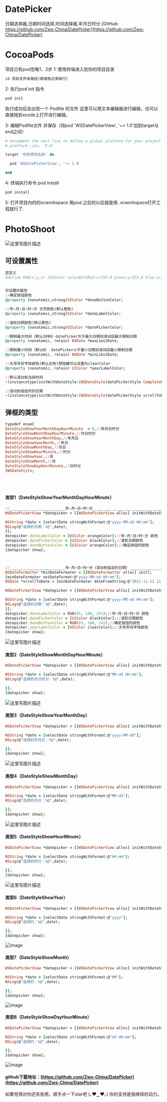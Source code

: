 # DatePicker
日期选择器,日期时间选择,时间选择器,年月日时分
[GitHub: https://github.com/Zws-China/DatePicker](https://github.com/Zws-China/DatePicker)


# CocoaPods
项目已有pod忽略1、2步
1: 使用终端进入到你的项目目录
```ruby
cd 目标文件夹路径(直接拖过来就行)
```
2: 执行pod init 指令
```ruby
pod init
```
执行成功后会出现一个 Podfile 的文件 这里可以用文本编辑器进行编辑，也可以直接拖到xcode上打开进行编辑。

3: 编辑Podfile文件 并保存（将pod 'WSDatePickerView', '~> 1.0'加到target与end之间）
```ruby
# Uncomment the next line to define a global platform for your project
# platform :ios, '9.0'

target '你的项目名称' do

  pod 'WSDatePickerView', '~> 1.0'

end
```
4: 终端执行命令 pod install
```ruby
pod install
```
5: 打开项目内的的xcworkspace
用pod 之后的以后就是用 .xcworkspace打开工程就行了.


# PhotoShoot
![这里写图片描述](https://github.com/Zws-China/.../blob/master/datepicker1.png)


## 可设置属性
```ruby
宏定义
#define RGB(x,y,z) [UIColor colorWithRed:x/255.0 green:y/255.0 blue:z/255.0 alpha:1.0]


可设置的属性
//确定按钮颜色
@property (nonatomic,strong)UIColor *doneButtonColor;

//年-月-日-时-分 文字颜色(默认橙色)
@property (nonatomic,strong)UIColor *dateLabelColor;

//滚轮日期颜色(默认黑色)
@property (nonatomic,strong)UIColor *datePickerColor;

//限制最大时间（默认2099）datePicker大于最大日期则滚动回最大限制日期
@property (nonatomic, retain) NSDate *maxLimitDate;

//限制最小时间（默认0） datePicker小于最小日期则滚动回最小限制日期
@property (nonatomic, retain) NSDate *minLimitDate;

//大号年份字体颜色(默认灰色)想隐藏可以设置为clearColor
@property (nonatomic, retain) UIColor *yearLabelColor;

//默认滚动到当前时间
-(instancetype)initWithDateStyle:(WSDateStyle)datePickerStyle CompleteBlock:(void(^)(NSDate *))completeBlock;

//滚动到指定的的日期
-(instancetype)initWithDateStyle:(WSDateStyle)datePickerStyle scrollToDate:(NSDate *)scrollToDate CompleteBlock:(void(^)(NSDate *))completeBlock;


```


## 弹框的类型
```ruby
typedef enum{
DateStyleShowYearMonthDayHourMinute  = 0,//年月日时分
DateStyleShowMonthDayHourMinute,//月日时分
DateStyleShowYearMonthDay,//年月日
DateStyleShowYearMonth,//年月
DateStyleShowMonthDay,//月日
DateStyleShowHourMinute,//时分
DateStyleShowYear,//年
DateStyleShowMonth,//月
DateStyleShowDayHourMinute,//日时分
}WSDateStyle;

```
<br><br>
#### 类型1（DateStyleShowYearMonthDayHourMinute）<br>
```ruby
//_________________________年-月-日-时-分____________________________________________
WSDatePickerView *datepicker = [[WSDatePickerView alloc] initWithDateStyle:DateStyleShowYearMonthDayHourMinute CompleteBlock:^(NSDate *selectDate) {

NSString *date = [selectDate stringWithFormat:@"yyyy-MM-dd HH:mm"];
NSLog(@"选择的日期：%@",date);
}];
datepicker.dateLabelColor = [UIColor orangeColor];//年-月-日-时-分 颜色
datepicker.datePickerColor = [UIColor blackColor];//滚轮日期颜色
datepicker.doneButtonColor = [UIColor orangeColor];//确定按钮的颜色
[datepicker show];



//_________________________年-月-日-时-分（滚动到指定的日期）_________________________
NSDateFormatter *minDateFormater = [[NSDateFormatter alloc] init];
[minDateFormater setDateFormat:@"yyyy-MM-dd HH:mm"];
NSDate *scrollToDate = [minDateFormater dateFromString:@"2011-11-11 11:11"];

WSDatePickerView *datepicker = [[WSDatePickerView alloc] initWithDateStyle:DateStyleShowYearMonthDayHourMinute scrollToDate:scrollToDate CompleteBlock:^(NSDate *selectDate) {

NSString *date = [selectDate stringWithFormat:@"yyyy-MM-dd HH:mm"];
NSLog(@"选择的日期：%@",date);
}];
datepicker.dateLabelColor = RGB(65, 188, 241);//年-月-日-时-分 颜色
datepicker.datePickerColor = [UIColor blackColor];//滚轮日期颜色
datepicker.doneButtonColor = RGB(65, 188, 241);//确定按钮的颜色
datepicker.yearLabelColor = [UIColor clearColor];//大号年份字体颜色
[datepicker show];

```
![这里写图片描述](https://github.com/Zws-China/.../blob/master/datepicker1.png)

#### 类型2（DateStyleShowMonthDayHourMinute）<br>
```ruby
WSDatePickerView *datepicker = [[WSDatePickerView alloc] initWithDateStyle:DateStyleShowMonthDayHourMinute CompleteBlock:^(NSDate *selectDate) {

NSString *date = [selectDate stringWithFormat:@"MM-dd HH:mm"];
NSLog(@"选择的月日时分：%@",date);

}];
[datepicker show];

```
![这里写图片描述](https://github.com/Zws-China/.../blob/master/datepicker2.png)

#### 类型3（DateStyleShowYearMonthDay）<br>
```ruby
WSDatePickerView *datepicker = [[WSDatePickerView alloc] initWithDateStyle:DateStyleShowYearMonthDay CompleteBlock:^(NSDate *selectDate) {

NSString *date = [selectDate stringWithFormat:@"yyyy-MM-dd"];
NSLog(@"选择的年月日：%@",date);

}];
[datepicker show];

```
![这里写图片描述](https://github.com/Zws-China/.../blob/master/datepicker3.png)

#### 类型4（DateStyleShowMonthDay）<br>
```ruby
WSDatePickerView *datepicker = [[WSDatePickerView alloc] initWithDateStyle:DateStyleShowMonthDay CompleteBlock:^(NSDate *selectDate) {

NSString *date = [selectDate stringWithFormat:@"MM-dd"];
NSLog(@"选择的月日：%@",date);

}];
[datepicker show];

```
![这里写图片描述](https://github.com/Zws-China/.../blob/master/datepicker4.png)

#### 类型5（DateStyleShowHourMinute）<br>
```ruby
WSDatePickerView *datepicker = [[WSDatePickerView alloc] initWithDateStyle:DateStyleShowHourMinute CompleteBlock:^(NSDate *selectDate) {

NSString *date = [selectDate stringWithFormat:@"HH:mm"];
NSLog(@"选择的时分：%@",date);

}];
[datepicker show];

```
![这里写图片描述](https://github.com/Zws-China/.../blob/master/datepicker5.png)


#### 类型6（DateStyleShowYear）<br>
```ruby
WSDatePickerView *datepicker = [[WSDatePickerView alloc] initWithDateStyle:DateStyleShowYear CompleteBlock:^(NSDate *selectDate) {

NSString *date = [selectDate stringWithFormat:@"yyyy"];
NSLog(@"选择的：%@",date);

}];
[datepicker show];

```
![image](https://raw.githubusercontent.com/Zws-China/.../master/111.png)

#### 类型7（DateStyleShowMonth）<br>
```ruby
WSDatePickerView *datepicker = [[WSDatePickerView alloc] initWithDateStyle:DateStyleShowMonth CompleteBlock:^(NSDate *selectDate) {

NSString *date = [selectDate stringWithFormat:@"MM"];
NSLog(@"选择的：%@",date);

}];
[datepicker show];

```
![image](https://github.com/Zws-China/.../blob/master/222.png?raw=true)

#### 类型8（DateStyleShowDayHourMinute）<br>
```ruby
WSDatePickerView *datepicker = [[WSDatePickerView alloc] initWithDateStyle:DateStyleShowDayHourMinute CompleteBlock:^(NSDate *selectDate) {

NSString *date = [selectDate stringWithFormat:@"dd HH:mm"];
NSLog(@"选择的：%@",date);

}];
[datepicker show];

```
![image](https://github.com/Zws-China/.../blob/master/333.png?raw=true)


#### github下载地址：[https://github.com/Zws-China/DatePicker](https://github.com/Zws-China/DatePicker)

如果觉得对你还有些用，顺手点一下star吧 (｡♥‿♥｡)   你的支持是我继续的动力。<br>
